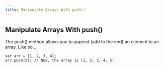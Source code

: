 ```yaml
---
title: Manipulate Arrays With push()
---
```

## Manipulate Arrays With push()

<!-- The article goes here, in GitHub-flavored Markdown. Feel free to add YouTube videos, images, and CodePen/JSBin embeds  -->
The push() method allows you to append (add to the end) an element to an array. Like so...

    var arr = [1, 2, 3, 4];
    arr.push(5); // Now, the array is [1, 2, 3, 4, 5]
